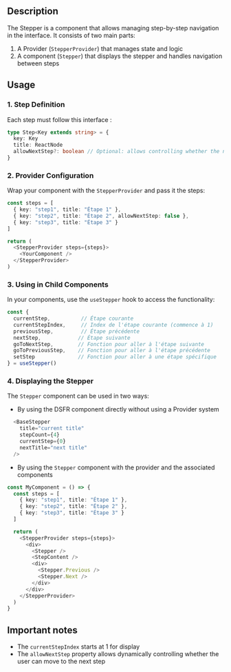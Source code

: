 
## Description


The Stepper is a component that allows managing step-by-step navigation in the interface. It consists of two main parts:


1. A Provider (`StepperProvider`) that manages state and logic
2. A component (`Stepper`) that displays the stepper and handles navigation between steps


## Usage

### 1. Step Definition


Each step must follow this interface :

```typescript
type Step<Key extends string> = {
  key: Key
  title: ReactNode
  allowNextStep?: boolean // Optional: allows controlling whether the next step is accessible
}
```


### 2. Provider Configuration


Wrap your component with the `StepperProvider` and pass it the steps:

```typescript
const steps = [
  { key: "step1", title: "Étape 1" },
  { key: "step2", title: "Étape 2", allowNextStep: false },
  { key: "step3", title: "Étape 3" }
]

return (
  <StepperProvider steps={steps}>
    <YourComponent />
  </StepperProvider>
)
```


### 3. Using in Child Components


In your components, use the `useStepper` hook to access the functionality:

```typescript
const {
  currentStep,          // Étape courante
  currentStepIndex,     // Index de l'étape courante (commence à 1)
  previousStep,         // Étape précédente
  nextStep,            // Étape suivante
  goToNextStep,        // Fonction pour aller à l'étape suivante
  goToPreviousStep,    // Fonction pour aller à l'étape précédente
  setStep              // Fonction pour aller à une étape spécifique
} = useStepper()
```


### 4. Displaying the Stepper

The `Stepper` component can be used in two ways:

- By using the DSFR component directly without using a Provider system

```typescript
  <BaseStepper
    title="current title"
    stepCount={4}
    currentStep={0}
    nextTitle="next title"
  />
```

- By using the `Stepper` component with the provider and the associated components

```typescript
const MyComponent = () => {
  const steps = [
    { key: "step1", title: "Étape 1" },
    { key: "step2", title: "Étape 2" },
    { key: "step3", title: "Étape 3" }
  ]

  return (
    <StepperProvider steps={steps}>
      <div>
        <Stepper />
        <StepContent />
        <div>
          <Stepper.Previous />
          <Stepper.Next />
        </div>
      </div>
    </StepperProvider>
  )
}
```


## Important notes


- The `currentStepIndex` starts at 1 for display
- The `allowNextStep` property allows dynamically controlling whether the user can move to the next step